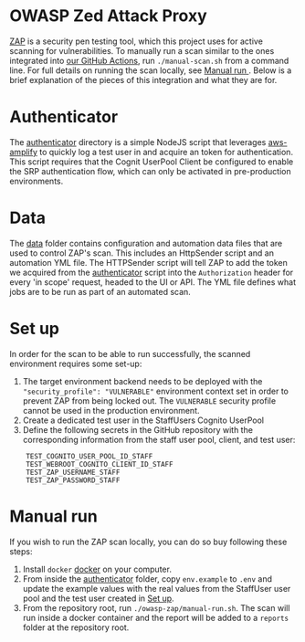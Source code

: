 # OWASP Zed Attack Proxy

[ZAP](https://www.zaproxy.org/) is a security pen testing tool, which this project uses for active scanning for
vulnerabilities. To manually run a scan similar to the ones integrated into [our GitHub Actions](../.github/workflows),
run `./manual-scan.sh` from a command line. For full details on running the scan locally, see [Manual run ](#manual-run). Below is a brief explanation of the pieces of this integration and what they are for.

# Authenticator

The [authenticator](./authenticator) directory is a simple NodeJS script that leverages
[aws-amplify](https://www.npmjs.com/package/aws-amplify) to quickly log a test user in and acquire an token for
authentication. This script requires that the Cognit UserPool Client be configured to enable the SRP authentication
flow, which can only be activated in pre-production environments.

# Data

The [data](./data) folder contains configuration and automation data files that are used to control ZAP's scan. This
includes an HttpSender script and an automation YML file. The HTTPSender script will tell ZAP to add the token we acquired from the [authenticator](#authenticator) script into the `Authorization` header for every 'in scope' request, headed
to the UI or API. The YML file defines what jobs are to be run as part of an automated scan.

# Set up

In order for the scan to be able to run successfully, the scanned environment requires some set-up:
1) The target environment backend needs to be deployed with the `"security_profile": "VULNERABLE"` environment context set in order to prevent ZAP from being locked out. The `VULNERABLE` security profile cannot be used in the production environment.
2) Create a dedicated test user in the StaffUsers Cognito UserPool
3) Define the following secrets in the GitHub repository with the corresponding information from the staff user pool, client, and test user:

```
    TEST_COGNITO_USER_POOL_ID_STAFF
    TEST_WEBROOT_COGNITO_CLIENT_ID_STAFF
    TEST_ZAP_USERNAME_STAFF
    TEST_ZAP_PASSWORD_STAFF
```

# Manual run

If you wish to run the ZAP scan locally, you can do so buy following these steps:
1) Install `docker` [docker](https://www.docker.com/) on your computer.
2) From inside the [authenticator](./authenticator) folder, copy `env.example` to `.env` and update the example values with the real values from the StaffUser user pool and the test user created in [Set up](#set-up).
3) From the repository root, run `./owasp-zap/manual-run.sh`. The scan will run inside a docker container and the report will be added to a `reports` folder at the repository root.
